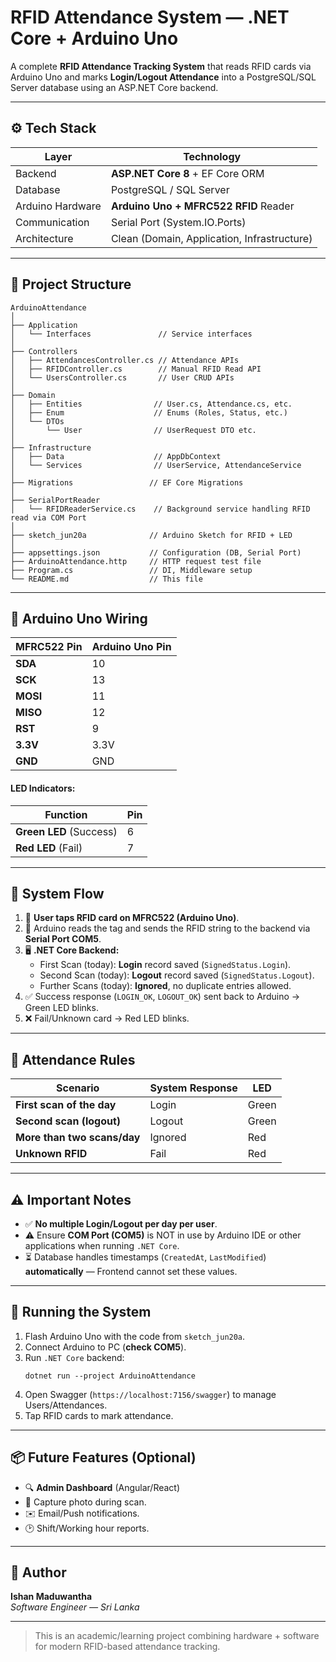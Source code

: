 ﻿# RFID Attendance System — .NET Core + Arduino Uno

A complete **RFID Attendance Tracking System** that reads RFID cards via Arduino Uno and marks **Login/Logout Attendance** into a PostgreSQL/SQL Server database using an ASP.NET Core backend.

---

## ⚙️ Tech Stack

| Layer                | Technology                        |
|---------------------|-----------------------------------|
| Backend             | **ASP.NET Core 8** + EF Core ORM   |
| Database           | PostgreSQL / SQL Server            |
| Arduino Hardware    | **Arduino Uno + MFRC522 RFID** Reader |
| Communication      | Serial Port (System.IO.Ports)      |
| Architecture       | Clean (Domain, Application, Infrastructure) |

---

## 📂 Project Structure

```
ArduinoAttendance
│
├── Application
│   └── Interfaces               // Service interfaces
│
├── Controllers
│   ├── AttendancesController.cs // Attendance APIs
│   ├── RFIDController.cs        // Manual RFID Read API
│   └── UsersController.cs       // User CRUD APIs
│
├── Domain
│   ├── Entities                // User.cs, Attendance.cs, etc.
│   ├── Enum                    // Enums (Roles, Status, etc.)
│   └── DTOs
│       └── User                // UserRequest DTO etc.
│
├── Infrastructure
│   ├── Data                    // AppDbContext
│   └── Services                // UserService, AttendanceService
│
├── Migrations                 // EF Core Migrations
│
├── SerialPortReader
│   └── RFIDReaderService.cs    // Background service handling RFID read via COM Port
│
├── sketch_jun20a              // Arduino Sketch for RFID + LED
│
├── appsettings.json           // Configuration (DB, Serial Port)
├── ArduinoAttendance.http     // HTTP request test file
├── Program.cs                 // DI, Middleware setup
└── README.md                  // This file
```

---

## 🔌 Arduino Uno Wiring

| MFRC522 Pin | Arduino Uno Pin |
|-------------|------------------|
| **SDA**    | 10               |
| **SCK**    | 13               |
| **MOSI**   | 11               |
| **MISO**   | 12               |
| **RST**    | 9                |
| **3.3V**   | 3.3V             |
| **GND**    | GND              |

#### LED Indicators:
| Function      | Pin |
|--------------|-----|
| **Green LED** (Success) | 6   |
| **Red LED** (Fail)      | 7   |

---

## 🚀 System Flow

1. 👤 **User taps RFID card on MFRC522 (Arduino Uno)**.
2. 📡 Arduino reads the tag and sends the RFID string to the backend via **Serial Port COM5**.
3. 🖥️ **.NET Core Backend:**
   - First Scan (today): **Login** record saved (`SignedStatus.Login`).
   - Second Scan (today): **Logout** record saved (`SignedStatus.Logout`).
   - Further Scans (today): **Ignored**, no duplicate entries allowed.
4. ✅ Success response (`LOGIN_OK`, `LOGOUT_OK`) sent back to Arduino → Green LED blinks.
5. ❌ Fail/Unknown card → Red LED blinks.

---

## 📝 Attendance Rules

| Scenario                     | System Response | LED  |
|-----------------------------|----------------|------|
| **First scan of the day**    | Login          | Green|
| **Second scan (logout)**     | Logout         | Green|
| **More than two scans/day**  | Ignored        | Red  |
| **Unknown RFID**             | Fail           | Red  |

---

## ⚠️ Important Notes

- ✅ **No multiple Login/Logout per day per user**.
- ⚠️ Ensure **COM Port (COM5)** is NOT in use by Arduino IDE or other applications when running `.NET Core`.
- ⏳ Database handles timestamps (`CreatedAt`, `LastModified`) **automatically** — Frontend cannot set these values.

---

## 🏁 Running the System

1. Flash Arduino Uno with the code from `sketch_jun20a`.
2. Connect Arduino to PC (**check COM5**).
3. Run `.NET Core` backend:
   ```
   dotnet run --project ArduinoAttendance
   ```
4. Open Swagger (`https://localhost:7156/swagger`) to manage Users/Attendances.
5. Tap RFID cards to mark attendance.

---

## 📦 Future Features (Optional)

- 🔍 **Admin Dashboard** (Angular/React)
- 📸 Capture photo during scan.
- ✉️ Email/Push notifications.
- 🕑 Shift/Working hour reports.

---

## 👤 Author

**Ishan Maduwantha**  
_Software Engineer — Sri Lanka_

---

> This is an academic/learning project combining hardware + software for modern RFID-based attendance tracking.
